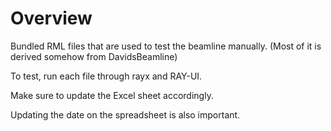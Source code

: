 # Overview

Bundled RML files that are used to test the beamline manually. (Most of it is derived somehow from DavidsBeamline)


To test, run each file through rayx and RAY-UI.

Make sure to update the Excel sheet accordingly.

Updating the date on the spreadsheet is also important.
